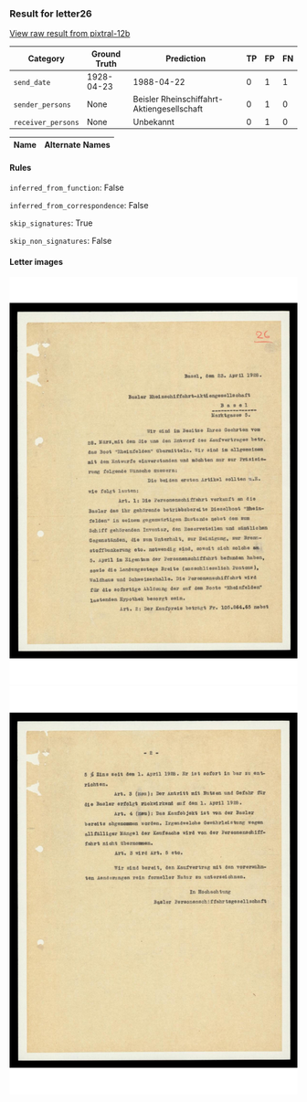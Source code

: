 ### Result for letter26
[View raw result from pixtral-12b](https://github.com/RISE-UNIBAS/humanities_data_benchmark/blob/main/results/2025-10-01/T0183/request_T0183_letter26.json)


| Category          | Ground Truth | Prediction | TP | FP | FN |
|------------------|--------------|------------|----|----|----|
| `send_date`        | 1928-04-23 | 1988-04-22 | 0 | 1 | 1 |
| `sender_persons`  | None | Beisler Rheinschiffahrt-Aktiengesellschaft | 0 | 1 | 0 |
| `receiver_persons` | None | Unbekannt | 0 | 1 | 0 |

| Name | Alternate Names |
| --- | --- |

#### Rules
`inferred_from_function`: False

`inferred_from_correspondence`: False

`skip_signatures`: True

`skip_non_signatures`: False

#### Letter images

<img src="https://github.com/RISE-UNIBAS/humanities_data_benchmark/blob/main/benchmarks/metadata_extraction/images/letter26_p1.jpg?raw=true" alt="letter26_p1.jpg" width="800px">

<img src="https://github.com/RISE-UNIBAS/humanities_data_benchmark/blob/main/benchmarks/metadata_extraction/images/letter26_p2.jpg?raw=true" alt="letter26_p2.jpg" width="800px">

